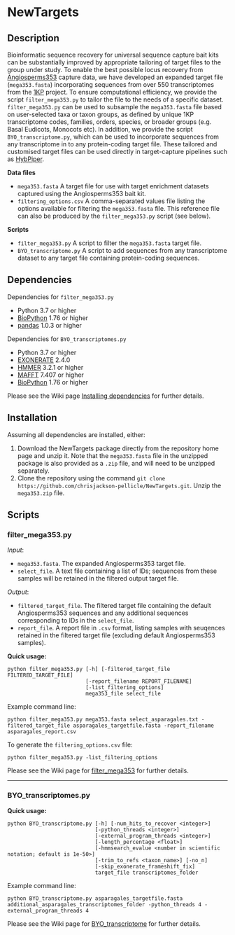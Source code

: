 # NewTargets

## Description

Bioinformatic sequence recovery for universal sequence capture bait kits can be substantially improved by appropriate tailoring of target files to the group under study. To enable the best possible locus recovery from [Angiosperms353][10] capture data, we have developed an expanded target file (`mega353.fasta`) incorporating sequences from over 550 transcriptomes from the [1KP][9] project. To ensure computational efficiency, we provide the script `filter_mega353.py` to tailor the file to the needs of a specific dataset.  `filter_mega353.py` can be used to subsample the `mega353.fasta` file based on user-selected taxa or taxon groups, as defined by unique 1KP transcriptome codes, families, orders, species, or broader groups (e.g. Basal Eudicots, Monocots etc). In addition, we  provide the script `BYO_transcriptome.py`, which can be used to incorporate sequences from any transcriptome in to any protein-coding target file. These tailored and customised target files can be used directly in target-capture pipelines such as [HybPiper][8]. 

**Data files**
- `mega353.fasta` A target file for use with target enrichment datasets captured using the Angiosperms353 bait kit. 
- `filtering_options.csv` A comma-separated values file listing the options available for filtering the `mega353.fasta` file. This reference file can also be produced by the `filter_mega353.py` script (see below).

**Scripts**
- `filter_mega353.py` A script to filter the `mega353.fasta` target file.
- `BYO_transcriptome.py` A script to add sequences from any transcriptome dataset to any target file containing protein-coding sequences.
## Dependencies

Dependencies for `filter_mega353.py`
- Python 3.7 or higher
- [BioPython][4] 1.76 or higher
- [pandas][11] 1.0.3 or higher

Dependencies for `BYO_transcriptomes.py`
- Python 3.7 or higher
- [EXONERATE][1] 2.4.0
- [HMMER][2] 3.2.1 or higher
- [MAFFT][3] 7.407 or higher
- [BioPython][4] 1.76 or higher

Please see the Wiki page [Installing dependencies][5] for further details.

## Installation

Assuming all dependencies are installed, either:

1. Download the NewTargets package directly from the repository home page and unzip it. Note that the `mega353.fasta` file in the unzipped package is also provided as a `.zip` file, and will need to be unzipped separately. 
2. Clone the repository using the command `git clone https://github.com/chrisjackson-pellicle/NewTargets.git`. Unzip the `mega353.zip` file.


## Scripts

### filter_mega353.py

*Input*:
- `mega353.fasta`. The expanded Angiosperms353 target file.
- `select_file`. A text file containing a list of IDs; sequences from these samples will be retained in the filtered output target file.   

*Output*:
- `filtered_target_file`. The filtered target file containing the default Angiosperms353 sequences and any additional sequences corresponding to IDs in the `select_file`.
- `report_file`. A report file in `.csv` format, listing samples with seuqences retained in the filtered target file (excluding default Angiosperms353 samples).

**Quick usage:**
```
python filter_mega353.py [-h] [-filtered_target_file FILTERED_TARGET_FILE]
                         [-report_filename REPORT_FILENAME]
                         [-list_filtering_options]
                         mega353_file select_file
```
Example command line:

`python filter_mega353.py mega353.fasta select_asparagales.txt -filtered_target_file asparagales_targetfile.fasta -report_filename asparagales_report.csv`

To generate the `filtering_options.csv` file:

`python filter_mega353.py -list_filtering_options`

Please see the Wiki page for [filter_mega353][7] for further details.
***

### BYO_transcriptomes.py

**Quick usage:**
```
python BYO_transcriptome.py [-h] [-num_hits_to_recover <integer>]
                            [-python_threads <integer>]
                            [-external_program_threads <integer>]
                            [-length_percentage <float>]
                            [-hmmsearch_evalue <number in scientific notation; default is 1e-50>]
                            [-trim_to_refs <taxon_name>] [-no_n]
                            [-skip_exonerate_frameshift_fix]
                            target_file transcriptomes_folder
```
Example command line:

`python BYO_transcriptome.py asparagales_targetfile.fasta additional_asparagales_transcriptomes_folder -python_threads 4 -external_program_threads 4`

Please see the Wiki page for [BYO_transcriptome][6] for further details.

[1]: https://www.ebi.ac.uk/about/vertebrate-genomics/software/exonerate/ "Link to EXONERATE download page"
[2]: http://hmmer.org/ "Link to HMMER download page"
[3]: https://mafft.cbrc.jp/alignment/software/ "Link to MAFFT download page"
[4]: https://biopython.org/wiki/Download "Link to BioPython download page"
[5]: https://github.com/chrisjackson-pellicle/NewTargets/wiki/Installing-script-dependencies "Link to Installing dependencies Wiki page"
[6]: https://github.com/chrisjackson-pellicle/NewTargets/wiki/BYO_transcriptome.py:-adding-transcriptome-sequences-to-a-target-file "Link to BYO_transcriptome Wiki page"
[7]: https://github.com/chrisjackson-pellicle/NewTargets/wiki/filter_mega353.py:-filtering-the-mega353.fasta-target-file "Link to filter_mega353 Wiki page"
[8]: https://github.com/mossmatters/HybPiper/ "Link to the HybPiper GitHub repository"
[9]: https://sites.google.com/a/ualberta.ca/onekp/ "Link to the 1000 Plants website"
[10]: https://dx.doi.org/10.1093%2Fsysbio%2Fsyy086 "Link to Angiosperms353 manuscript"
[11]: https://pandas.pydata.org/pandas-docs/stable/getting_started/install.html "Link to pandas installation instructions"



